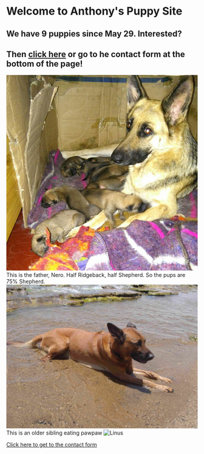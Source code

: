 # Welcome to Anthony's Puppy Site  
## We have 9 puppies since May 29. Interested? 
## Then [click here](contactform.html) or go to he contact form at the bottom of the page!
![Bella with nine](./BellaWithNinePuppies.JPG)
This is the father, Nero. Half Ridgeback, half Shepherd. So the pups are 75% Shepherd.
![Nero](./Nero.JPG)
This is an older sibling eating pawpaw
![Linus]()

[Click here to get to the contact form](./contactform.html)
